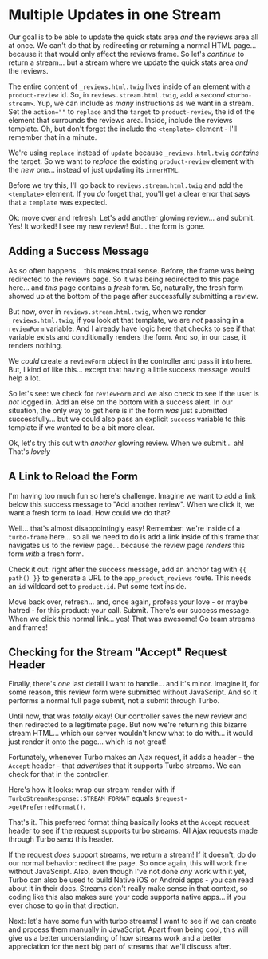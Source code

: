 # Multiple Updates in one Stream

Our goal is to be able to update the quick stats area *and* the reviews area all
at once. We can't do that by redirecting or returning a normal HTML page... because
it that would only affect the reviews frame. So let's *continue* to return a
stream... but a stream where we update the quick stats area *and* the reviews.

The entire content of `_reviews.html.twig` lives inside of an element with a
`product-review` id. So, in `reviews.stream.html.twig`, add a *second*
`<turbo-stream>`. Yup, we can include as *many* instructions as we want in a
stream. Set the `action=""` to `replace` and the `target` to `product-review`, the
id of the element that surrounds the reviews area. Inside, include the reviews
template. Oh, but don't forget the include the `<template>` element - I'll remember
that in a minute.

We're using `replace` instead of `update` because `_reviews.html.twig` *contains*
the target. So we want to *replace* the existing `product-review` element
with the *new* one... instead of just updating its `innerHTML`.

Before we try this, I'll go back to `reviews.stream.html.twig` and add the
`<template>` element. If you *do* forget that, you'll get a clear error that says
that a `template` was expected.

Ok: move over and refresh. Let's add another glowing review... and submit. Yes!
It worked! I see my new review! But... the form is gone.

## Adding a Success Message

As *so* often happens... this makes total sense. Before, the frame was being
redirected to the reviews page. So it was being redirected to this page here...
and *this* page contains a *fresh* form. So, naturally, the fresh form showed up
at the bottom of the page after successfully submitting a review.

But now, over in `reviews.stream.html.twig`,  when we render `_reviews.html.twig`,
if you look at that template, we are *not* passing in a `reviewForm` variable. And
I already have logic here that checks to see if that variable exists and conditionally
renders the form. And so, in our case, it renders nothing.

We *could* create a `reviewForm` object in the controller and pass it into here.
But, I kind of like this... except that having a little success message would
help a lot.

So let's see: we check for `reviewForm` and we also check to see if the user is
*not* logged in. Add an else on the bottom with a success alert. In our situation,
the only way to get here is if the form *was* just submitted successfully... but
we could also pass an explicit `success` variable to this template if we wanted
to be a bit more clear.

Ok, let's try this out with *another* glowing review. When we submit... ah! That's
*lovely*

## A Link to Reload the Form

I'm having too much fun so here's challenge. Imagine we want to add a link below
this success message to "Add another review". When we click it, we want a fresh
form to load. How could we do that?

Well... that's almost disappointingly easy! Remember: we're inside of a
`turbo-frame` here... so all we need to do is add a link inside of this frame that
navigates us to the review page... because the review page *renders* this form
*with* a fresh form.

Check it out: right after the success message, add an anchor tag with
`{{ path() }}` to generate a URL to the `app_product_reviews` route. This needs
an `id` wildcard set to `product.id`. Put some text inside.

Move back over, refresh...  and, once again, profess your love - or maybe hatred -
for this product: your call. Submit. There's our success message.  When we click
this normal link... yes! That was awesome! Go team streams and frames!

## Checking for the Stream "Accept" Request Header

Finally, there's *one* last detail I want to handle... and it's minor. Imagine if,
for some reason, this review form were submitted without JavaScript. And so it
performs a normal full page submit, not a submit through Turbo.

Until now, that was *totally* okay! Our controller saves the new review and then
redirected to a legitimate page. But now we're returning this bizarre stream HTML...
which our server wouldn't know what to do with... it would just render it onto
the page... which is not great!

Fortunately, whenever Turbo makes an Ajax request, it adds a header - the
`Accept` header - that *advertises* that it supports Turbo streams. We can check
for that in the controller.

Here's how it looks: wrap our stream render with if
`TurboStreamResponse::STREAM_FORMAT` equals `$request->getPreferredFormat()`.

That's it. This preferred format thing basically looks at the `Accept` request header
to see if the request supports turbo streams. All Ajax requests made through
Turbo *send* this header.

If the request *does* support streams, we return a stream! If it doesn't, do
do our normal behavior: redirect the page. So once again, this will work fine
without JavaScript. Also, even though I've not done *any* work with it yet, Turbo
can also be used to build Native iOS or Android apps - you can read about it in
their docs. Streams don't really make sense in that context, so coding like this
also makes sure your code supports native apps... if you ever chose to go in that
direction.

Next: let's have some fun with turbo streams! I want to see if we can create
and process them manually in JavaScript. Apart from being cool, this will give us
a better understanding of how streams work and a better appreciation for the next
big part of streams that we'll discuss after.
